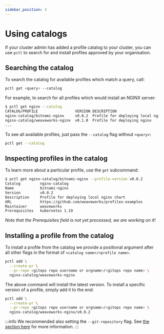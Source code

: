 ```yaml
---
sidebar_position: 3
---
```


# Using catalogs

If your cluster admin has added a profile catalog to your cluster, you can
use `pctl` to search for and install profiles approved by your organisation.

## Searching the catalog

To search the catalog for available profiles which match a query, call:

```bash
pctl get <query> --catalog
```

For example, to search for all profiles which would install an NGINX server:

```bash
$ pctl get nginx --catalog
CATALOG/PROFILE                 VERSION DESCRIPTION
nginx-catalog/bitnami-nginx     v0.0.2  Profile for deploying local nginx chart
nginx-catalog/weaveworks-nginx  v0.1.0  Profile for deploying nginx
...
```

To see all available profiles, just pass the `--catalog` flag without `<query>`:

```bash
pctl get --catalog
```

## Inspecting profiles in the catalog

To learn more about a particular profile, use the `get` subcommand:

```bash
$ pctl get nginx-catalog/bitnami-nginx --profile-version v0.0.2
Catalog         nginx-catalog
Name            bitnami-nginx
Version         v0.0.2
Description     Profile for deploying local nginx chart
URL             https://github.com/weaveworks/profiles-examples
Maintainer      weaveworks
Prerequisites   kubernetes 1.19
```

_Note that the Prerequisites field is not yet processed, we are working on it!_

## Installing a profile from the catalog

To install a profile from the catalog we provide a positional argument after all other flags
in the format of `<catalog name>/<profile name>`.

```bash
pctl add \
  --create-pr \
  --pr-repo <gitops repo username or orgname>/<gitops repo name> \
  nginx-catalog/weaveworks-nginx
```

The above command will install the latest version.
To install a specific version of a profile, simply add it to the end:

```bash
pctl add \
  --create-pr \
  --pr-repo <gitops repo username or orgname>/<gitops repo name> \
  nginx-catalog/weaveworks-nginx/v0.0.2
```

:::info
We recommended also setting the `--git-repository` flag. See [the section here](/docs/installer-docs/installing-via-gitops#the-git-repository-flag)
for more information.
:::
